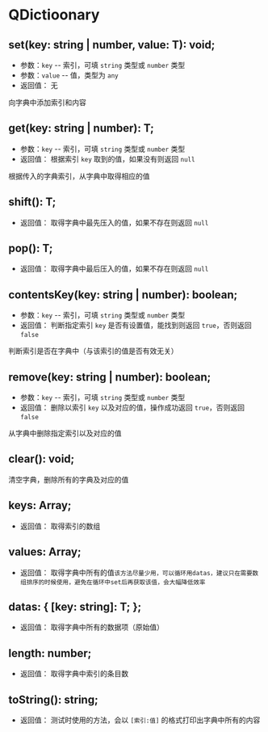 # QDictioonary

## set(key: string | number, value: T): void;
- 参数：`key` -- 索引，可填 `string` 类型或 `number` 类型
- 参数：`value` -- 值，类型为 `any`
- 返回值： 无

向字典中添加索引和内容

## get(key: string | number): T;
- 参数：`key` -- 索引，可填 `string` 类型或 `number` 类型
- 返回值： 根据索引 `key` 取到的值，如果没有则返回 `null`

根据传入的字典索引，从字典中取得相应的值

## shift(): T;
- 返回值： 取得字典中最先压入的值，如果不存在则返回 `null`

## pop(): T;
- 返回值： 取得字典中最后压入的值，如果不存在则返回 `null`

## contentsKey(key: string | number): boolean;
- 参数：`key` -- 索引，可填 `string` 类型或 `number` 类型
- 返回值： 判断指定索引 `key` 是否有设置值，能找到则返回 `true`，否则返回 `false`

判断索引是否在字典中（与该索引的值是否有效无关）

## remove(key: string | number): boolean;
- 参数：`key` -- 索引，可填 `string` 类型或 `number` 类型
- 返回值： 删除以索引 `key` 以及对应的值，操作成功返回 `true`，否则返回 `false`

从字典中删除指定索引以及对应的值

## clear(): void;
清空字典，删除所有的字典及对应的值

## keys: Array<any>;
- 返回值： 取得索引的数组

## values: Array<T>;
- 返回值： 取得字典中所有的值`该方法尽量少用，可以循环用datas，建议只在需要数组排序的时候使用，避免在循环中set后再获取该值，会大幅降低效率`

## datas: { [key: string]: T; };
- 返回值： 取得字典中所有的数据项（原始值）

## length: number;
- 返回值： 取得字典中索引的条目数

## toString(): string;
- 返回值： 测试时使用的方法，会以 `[索引:值]` 的格式打印出字典中所有的内容
